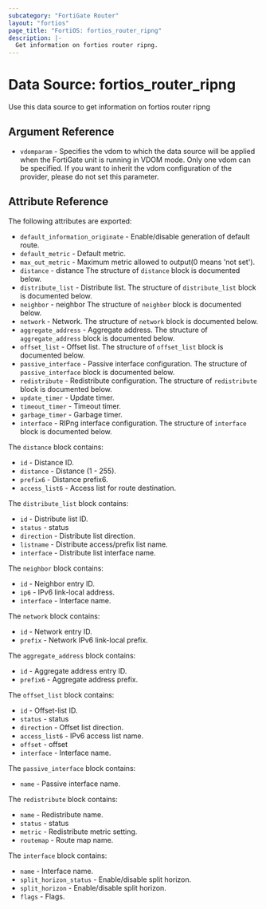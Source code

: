 ```yaml
---
subcategory: "FortiGate Router"
layout: "fortios"
page_title: "FortiOS: fortios_router_ripng"
description: |-
  Get information on fortios router ripng.
---
```


# Data Source: fortios_router_ripng
Use this data source to get information on fortios router ripng

## Argument Reference


* `vdomparam` - Specifies the vdom to which the data source will be applied when the FortiGate unit is running in VDOM mode. Only one vdom can be specified. If you want to inherit the vdom configuration of the provider, please do not set this parameter.


## Attribute Reference

The following attributes are exported:

* `default_information_originate` - Enable/disable generation of default route.
* `default_metric` - Default metric.
* `max_out_metric` - Maximum metric allowed to output(0 means 'not set').
* `distance` - distance The structure of `distance` block is documented below.
* `distribute_list` - Distribute list. The structure of `distribute_list` block is documented below.
* `neighbor` - neighbor The structure of `neighbor` block is documented below.
* `network` - Network. The structure of `network` block is documented below.
* `aggregate_address` - Aggregate address. The structure of `aggregate_address` block is documented below.
* `offset_list` - Offset list. The structure of `offset_list` block is documented below.
* `passive_interface` - Passive interface configuration. The structure of `passive_interface` block is documented below.
* `redistribute` - Redistribute configuration. The structure of `redistribute` block is documented below.
* `update_timer` - Update timer.
* `timeout_timer` - Timeout timer.
* `garbage_timer` - Garbage timer.
* `interface` - RIPng interface configuration. The structure of `interface` block is documented below.

The `distance` block contains:

* `id` - Distance ID.
* `distance` - Distance (1 - 255).
* `prefix6` - Distance prefix6.
* `access_list6` - Access list for route destination.

The `distribute_list` block contains:

* `id` - Distribute list ID.
* `status` - status
* `direction` - Distribute list direction.
* `listname` - Distribute access/prefix list name.
* `interface` - Distribute list interface name.

The `neighbor` block contains:

* `id` - Neighbor entry ID.
* `ip6` - IPv6 link-local address.
* `interface` - Interface name.

The `network` block contains:

* `id` - Network entry ID.
* `prefix` - Network IPv6 link-local prefix.

The `aggregate_address` block contains:

* `id` - Aggregate address entry ID.
* `prefix6` - Aggregate address prefix.

The `offset_list` block contains:

* `id` - Offset-list ID.
* `status` - status
* `direction` - Offset list direction.
* `access_list6` - IPv6 access list name.
* `offset` - offset
* `interface` - Interface name.

The `passive_interface` block contains:

* `name` - Passive interface name.

The `redistribute` block contains:

* `name` - Redistribute name.
* `status` - status
* `metric` - Redistribute metric setting.
* `routemap` - Route map name.

The `interface` block contains:

* `name` - Interface name.
* `split_horizon_status` - Enable/disable split horizon.
* `split_horizon` - Enable/disable split horizon.
* `flags` - Flags.

